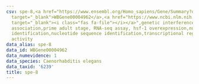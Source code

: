 ```yaml
---
csv: spe-8,<a href="https://www.ensembl.org/Homo_sapiens/Gene/Summary?db=core;g=WBGene00004962"
  target="_blank">WBGene00004962</a>,<a href="https://www.ncbi.nlm.nih.gov/pubmed/30894454"
  target="_blank"><i class="fas fa-file"></i></a>",genetic interference,functional
  association,prime adult stage, RNA-seq assay, hsf-1 overexpression,nucleotide sequence
  identification,nucleotide sequence identification,transcriptional regulation,up-regulates
  activity
data_alias: spe-8
data_id: WBGene00004962
data_numevidence: 1
data_species: Caenorhabditis elegans
data_taxid: '6239'
title: spe-8
---
```

